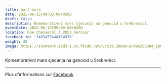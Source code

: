 ```yaml
---
title: marš mira
date: 2025-06-15T09:00:00+0200
draft: false
description: Komemorativni mars sjecanja na genocid u Srebrenici.
eventDate: 2025-06-15T09:00:00+0200
location: Rue Chasseral 3 2053 Cernier
facebook_id: '1403473444164976'
weight: 30
image: https://scontent-iad3-1.xx.fbcdn.net/v/t39.30808-6/496358384_1007574214836511_4806363768185633011_n.jpg?_nc_cat=102&ccb=1-7&_nc_sid=9e60e4&_nc_ohc=FpC6N_C-KVkQ7kNvwFTt6N1&_nc_oc=AdnAYXxwYWQQ50L1OYI1lMa4l76GmBXdxAqu3kmm6CrILYxGp3PMa9kxPP-UMdWSYX4&_nc_zt=23&_nc_ht=scontent-iad3-1.xx&edm=ABTKTjYEAAAA&_nc_gid=UgcDJcZL0R23KocP6YXFeg&oh=00_AfUeuKohu-fsZVMIwBBdMX5uf4HLZY-Bsr-XGsPYJRF-VA&oe=68A703AE
---
```


Komemorativni mars sjecanja na genocid u Srebrenici.

---

Plus d'informations sur [Facebook](https://facebook.com/events/1403473444164976)